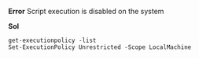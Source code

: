 **Error**
Script execution is disabled on the system

**Sol**
```
get-executionpolicy -list
Set-ExecutionPolicy Unrestricted -Scope LocalMachine
```
